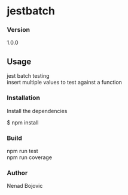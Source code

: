 # jestbatch

### Version
1.0.0

## Usage
jest batch testing  <br /> insert multiple values to test against a function
### Installation

Install the dependencies

$ npm install


### Build

npm run test <br />
npm run coverage <br />



### Author
Nenad Bojovic


